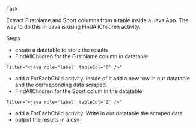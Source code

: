 Task

Extract FirstName and Sport columns from a table inside a Java App.
The way to do this in Java is using FindAllChildren activity.

Steps  

- create a datatable to store the results
- FindAllChildren for the FirstName column in datatable
```
Filter="<java role='label' tableCol='0' />"
```
- add a ForEachChild activity. Inside of it add a new row in our datatable and the corresponding data scraped. 
- FindAllChildren for the Sport colum in the datatable
```
Filter="<java role='label' tableCol='2' />"
```

- add a ForEachChild activity. Write in our datatable the scraped data.
- output the results in a csv


